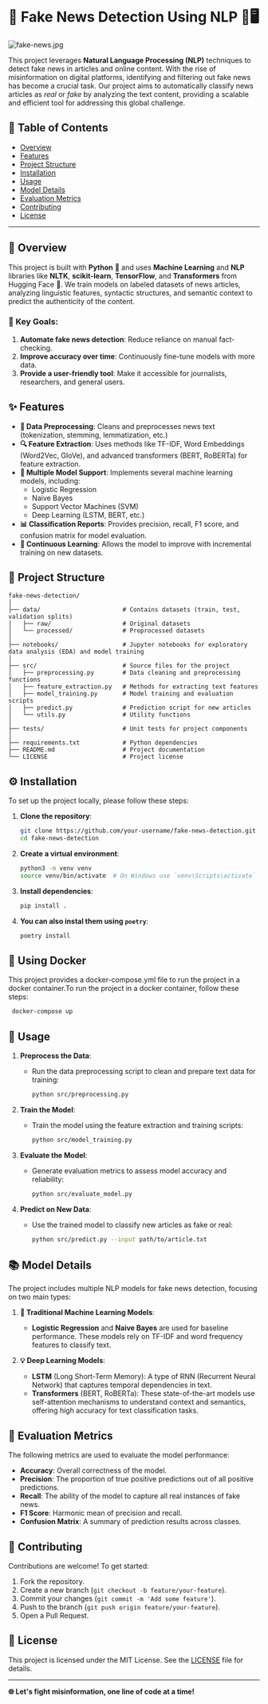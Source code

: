 # 📰 Fake News Detection Using NLP 🚫🖥️

![fake-news.jpg](https://img.freepik.com/free-photo/newspaper-background-concept_23-2149501641.jpg)

This project leverages **Natural Language Processing (NLP)** techniques to detect fake news in articles and online content. With the rise of misinformation on digital platforms, identifying and filtering out fake news has become a crucial task. Our project aims to automatically classify news articles as *real* or *fake* by analyzing the text content, providing a scalable and efficient tool for addressing this global challenge.

## 📑 Table of Contents
- [Overview](#overview)
- [Features](#features)
- [Project Structure](#project-structure)
- [Installation](#installation)
- [Usage](#usage)
- [Model Details](#model-details)
- [Evaluation Metrics](#evaluation-metrics)
- [Contributing](#contributing)
- [License](#license)

---

## 📖 Overview

This project is built with **Python** 🐍 and uses **Machine Learning** and **NLP** libraries like **NLTK**, **scikit-learn**, **TensorFlow**, and **Transformers** from Hugging Face 🤗. We train models on labeled datasets of news articles, analyzing linguistic features, syntactic structures, and semantic context to predict the authenticity of the content.

### 🎯 Key Goals:
1. **Automate fake news detection**: Reduce reliance on manual fact-checking.
2. **Improve accuracy over time**: Continuously fine-tune models with more data.
3. **Provide a user-friendly tool**: Make it accessible for journalists, researchers, and general users.

## ✨ Features

- **🧹 Data Preprocessing**: Cleans and preprocesses news text (tokenization, stemming, lemmatization, etc.)
- **🔍 Feature Extraction**: Uses methods like TF-IDF, Word Embeddings (Word2Vec, GloVe), and advanced transformers (BERT, RoBERTa) for feature extraction.
- **🔧 Multiple Model Support**: Implements several machine learning models, including:
  - Logistic Regression
  - Naive Bayes
  - Support Vector Machines (SVM)
  - Deep Learning (LSTM, BERT, etc.)
- **📊 Classification Reports**: Provides precision, recall, F1 score, and confusion matrix for model evaluation.
- **🔄 Continuous Learning**: Allows the model to improve with incremental training on new datasets.

## 📂 Project Structure

```
fake-news-detection/
│
├── data/                       # Contains datasets (train, test, validation splits)
│   ├── raw/                    # Original datasets
│   └── processed/              # Preprocessed datasets
│
├── notebooks/                  # Jupyter notebooks for exploratory data analysis (EDA) and model training
│
├── src/                        # Source files for the project
│   ├── preprocessing.py        # Data cleaning and preprocessing functions
│   ├── feature_extraction.py   # Methods for extracting text features
│   ├── model_training.py       # Model training and evaluation scripts
│   ├── predict.py              # Prediction script for new articles
│   └── utils.py                # Utility functions
│
├── tests/                      # Unit tests for project components
│
├── requirements.txt            # Python dependencies
├── README.md                   # Project documentation
└── LICENSE                     # Project license
```

## ⚙️ Installation

To set up the project locally, please follow these steps:

1. **Clone the repository**:
   ```bash
   git clone https://github.com/your-username/fake-news-detection.git
   cd fake-news-detection
   ```

2. **Create a virtual environment**:
   ```bash
   python3 -m venv venv
   source venv/bin/activate  # On Windows use `venv\Scripts\activate`
   ```

3. **Install dependencies**:
   ```bash
   pip install .
   ```
4. **You can also instal them using `poetry`**:
   ```bash
   poetry install 
   ```


## 🐳 Using Docker

This project provides a docker-compose.yml file to run the project in a docker container.To run the project in a docker container, follow these steps:
 ```bash
  docker-compose up
  ```
     


## 🚀 Usage

1. **Preprocess the Data**:
   - Run the data preprocessing script to clean and prepare text data for training:
     ```bash
     python src/preprocessing.py
     ```

2. **Train the Model**:
   - Train the model using the feature extraction and training scripts:
     ```bash
     python src/model_training.py
     ```

3. **Evaluate the Model**:
   - Generate evaluation metrics to assess model accuracy and reliability:
     ```bash
     python src/evaluate_model.py
     ```

4. **Predict on New Data**:
   - Use the trained model to classify new articles as fake or real:
     ```bash
     python src/predict.py --input path/to/article.txt
     ```

## 📚 Model Details

The project includes multiple NLP models for fake news detection, focusing on two main types:

1. **🧠 Traditional Machine Learning Models**:
   - **Logistic Regression** and **Naive Bayes** are used for baseline performance. These models rely on TF-IDF and word frequency features to classify text.

2. **💡 Deep Learning Models**:
   - **LSTM** (Long Short-Term Memory): A type of RNN (Recurrent Neural Network) that captures temporal dependencies in text.
   - **Transformers** (BERT, RoBERTa): These state-of-the-art models use self-attention mechanisms to understand context and semantics, offering high accuracy for text classification tasks.

## 📏 Evaluation Metrics

The following metrics are used to evaluate the model performance:

- **Accuracy**: Overall correctness of the model.
- **Precision**: The proportion of true positive predictions out of all positive predictions.
- **Recall**: The ability of the model to capture all real instances of fake news.
- **F1 Score**: Harmonic mean of precision and recall.
- **Confusion Matrix**: A summary of prediction results across classes.

## 🤝 Contributing

Contributions are welcome! To get started:

1. Fork the repository.
2. Create a new branch (`git checkout -b feature/your-feature`).
3. Commit your changes (`git commit -m 'Add some feature'`).
4. Push to the branch (`git push origin feature/your-feature`).
5. Open a Pull Request.

## 📜 License

This project is licensed under the MIT License. See the [LICENSE](LICENSE) file for details.

---

**🌐 Let's fight misinformation, one line of code at a time!**